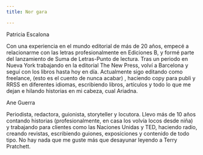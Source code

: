 ```yaml
---
title: Nor gara

---
```

Patricia Escalona

Con una experiencia en el mundo editorial de más de 20 años, empecé a relacionarme con las letras profesionalmente en Ediciones B, y formé parte del lanzamiento de Suma de Letras-Punto de lectura. Tras un periodo en Nueva York trabajando en la editorial The New Press, volví a Barcelona y seguí con los libros hasta hoy en día. Actualmente sigo editando como freelance, (esto es el cuento de nunca acabar) , haciendo copy para publi y RRSS en diferentes idiomas, escribiendo libros, artículos y todo lo que me dejan e hilando historias en mi cabeza, cual Ariadna.

Ane Guerra

Periodista, redactora, guionista, storyteller y locutora. Llevo más de 10 años contando historias (profesionalmente, en casa los volvía locos desde niña) y trabajando para clientes como las Naciones Unidas y TED, haciendo radio, creando revistas, escribiendo guiones, exposiciones y contenido de todo tipo. No hay nada que me guste más que desayunar leyendo a Terry Pratchett.
